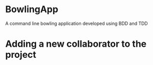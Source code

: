 # BowlingApp
A command line bowling application developed using BDD and TDD 
# Adding a new collaborator to the project
